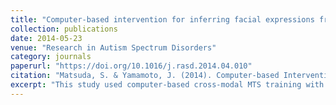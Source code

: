 ```yaml
---
title: "Computer-based intervention for inferring facial expressions from the socio-emotional context in two children with autism spectrum disorders"
collection: publications
date: 2014-05-23
venue: "Research in Autism Spectrum Disorders"
category: journals
paperurl: "https://doi.org/10.1016/j.rasd.2014.04.010"
citation: "Matsuda, S. & Yamamoto, J. (2014). Computer-based Intervention for Inferring Facial Expressions from the Socio-emotional Context in Two Children with Autism Spectrum Disorders. Research in Autism Spectrum Disorders, 8(8), 944-950. https://doi.org/10.1016/j.rasd.2014.04.010"
excerpt: "This study used computer-based cross-modal MTS training with socio-emotional movies and facial expressions, showing that children with ASD can acquire and generalize emotion recognition skills through interactive technologies."
---
```

